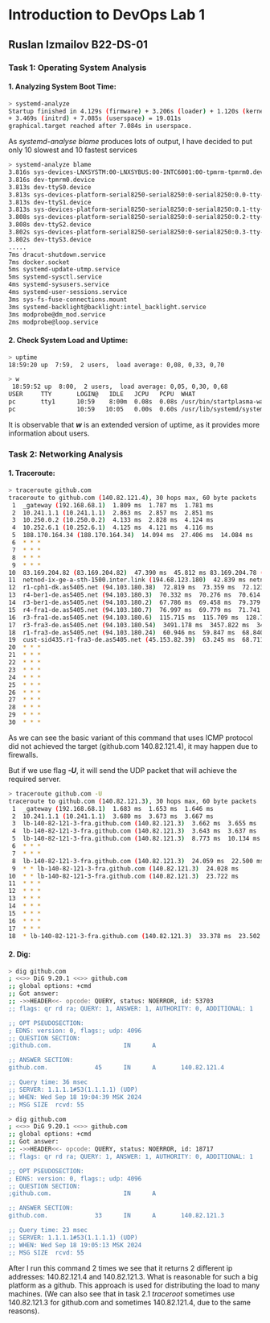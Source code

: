 # Introduction to DevOps Lab 1
## Ruslan Izmailov B22-DS-01 

### Task 1: Operating System Analysis

#### 1. Analyzing System Boot Time:
```sh 
> systemd-analyze  
Startup finished in 4.129s (firmware) + 3.206s (loader) + 1.120s (kernel) 
+ 3.469s (initrd) + 7.085s (userspace) = 19.011s 
graphical.target reached after 7.084s in userspace.
```

As _systemd-analyse blame_   produces lots of output, I have decided to put only 10 slowest and 10 fastest services
```sh
> systemd-analyze blame 
3.816s sys-devices-LNXSYSTM:00-LNXSYBUS:00-INTC6001:00-tpmrm-tpmrm0.device
3.816s dev-tpmrm0.device
3.813s dev-ttyS0.device
3.813s sys-devices-platform-serial8250-serial8250:0-serial8250:0.0-tty-ttyS0.device
3.813s dev-ttyS1.device
3.813s sys-devices-platform-serial8250-serial8250:0-serial8250:0.1-tty-ttyS1.device
3.808s sys-devices-platform-serial8250-serial8250:0-serial8250:0.2-tty-ttyS2.device
3.808s dev-ttyS2.device
3.802s sys-devices-platform-serial8250-serial8250:0-serial8250:0.3-tty-ttyS3.device
3.802s dev-ttyS3.device
.....
7ms dracut-shutdown.service
7ms docker.socket
5ms systemd-update-utmp.service
5ms systemd-sysctl.service
4ms systemd-sysusers.service
4ms systemd-user-sessions.service
3ms sys-fs-fuse-connections.mount
3ms systemd-backlight@backlight:intel_backlight.service
3ms modprobe@dm_mod.service
2ms modprobe@loop.service
```

#### 2. Check System Load and Uptime:   
```sh 
> uptime 
18:59:20 up  7:59,  2 users,  load average: 0,08, 0,33, 0,70
```

```sh
> w
 18:59:52 up  8:00,  2 users,  load average: 0,05, 0,30, 0,68
USER     TTY       LOGIN@   IDLE   JCPU   PCPU  WHAT
pc       tty1      10:59    8:00m  0.08s  0.08s /usr/bin/startplasma-wayland
pc                 10:59   10:05   0.00s  0.60s /usr/lib/systemd/systemd --users
```

It is observable that ___w___ is an extended version of uptime, as it provides more information about users. 

### Task 2: Networking Analysis

#### 1. Traceroute:

```sh
> traceroute github.com
traceroute to github.com (140.82.121.4), 30 hops max, 60 byte packets
 1  _gateway (192.168.68.1)  1.809 ms  1.787 ms  1.781 ms
 2  10.241.1.1 (10.241.1.1)  2.863 ms  2.857 ms  2.851 ms
 3  10.250.0.2 (10.250.0.2)  4.133 ms  2.828 ms  4.124 ms
 4  10.252.6.1 (10.252.6.1)  4.125 ms  4.121 ms  4.116 ms
 5  188.170.164.34 (188.170.164.34)  14.094 ms  27.406 ms  14.084 ms
 6  * * *
 7  * * *
 8  * * *
 9  * * *
10  83.169.204.82 (83.169.204.82)  47.390 ms  45.812 ms 83.169.204.78 (83.169.204.78)  42.848 ms
11  netnod-ix-ge-a-sth-1500.inter.link (194.68.123.180)  42.839 ms netnod-ix-ge-b-sth-1500.inter.link (194.68.128.180)  47.084 ms netnod-ix-ge-a-sth-1500.inter.link (194.68.123.180)  47.055 ms
12  r1-cph1-dk.as5405.net (94.103.180.38)  72.819 ms  73.359 ms  72.123 ms
13  r4-ber1-de.as5405.net (94.103.180.3)  70.332 ms  70.276 ms  70.614 ms
14  r3-ber1-de.as5405.net (94.103.180.2)  67.786 ms  69.458 ms  79.379 ms
15  r4-fra1-de.as5405.net (94.103.180.7)  76.997 ms  69.779 ms  71.741 ms
16  r3-fra1-de.as5405.net (94.103.180.6)  115.715 ms  115.709 ms  128.711 ms
17  r3-fra3-de.as5405.net (94.103.180.54)  3491.178 ms  3457.822 ms  3457.803 ms
18  r1-fra3-de.as5405.net (94.103.180.24)  60.946 ms  59.847 ms  68.840 ms
19  cust-sid435.r1-fra3-de.as5405.net (45.153.82.39)  63.245 ms  68.711 ms  66.628 ms
20  * * *
21  * * *
22  * * *
23  * * *
24  * * *
25  * * *
26  * * *
27  * * *
28  * * *               
29  * * *
30  * * *    
```

As we can see the basic variant of this command that uses ICMP protocol did not achieved the target (github.com 140.82.121.4), it may happen due to firewalls. 

But if we use flag ___-U___, it will send the UDP packet that will achieve the required server. 

```sh 
> traceroute github.com -U  
traceroute to github.com (140.82.121.3), 30 hops max, 60 byte packets
 1  _gateway (192.168.68.1)  1.683 ms  1.653 ms  1.646 ms
 2  10.241.1.1 (10.241.1.1)  3.680 ms  3.673 ms  3.667 ms
 3  lb-140-82-121-3-fra.github.com (140.82.121.3)  3.662 ms  3.655 ms  3.648 ms
 4  lb-140-82-121-3-fra.github.com (140.82.121.3)  3.643 ms  3.637 ms  6.584 ms
 5  lb-140-82-121-3-fra.github.com (140.82.121.3)  8.773 ms  10.134 ms  8.761 ms
 6  * * *
 7  * * *
 8  lb-140-82-121-3-fra.github.com (140.82.121.3)  24.059 ms  22.500 ms  24.046 ms
 9  * * lb-140-82-121-3-fra.github.com (140.82.121.3)  24.028 ms
10  * * lb-140-82-121-3-fra.github.com (140.82.121.3)  23.722 ms
11  * * *
12  * * *
13  * * *
14  * * *
15  * * *
16  * * *
17  * * *
18  * lb-140-82-121-3-fra.github.com (140.82.121.3)  33.378 ms  23.502 ms
```

#### 2. Dig:

```sh 
> dig github.com    
; <<>> DiG 9.20.1 <<>> github.com
;; global options: +cmd
;; Got answer:
;; ->>HEADER<<- opcode: QUERY, status: NOERROR, id: 53703
;; flags: qr rd ra; QUERY: 1, ANSWER: 1, AUTHORITY: 0, ADDITIONAL: 1

;; OPT PSEUDOSECTION:
; EDNS: version: 0, flags:; udp: 4096
;; QUESTION SECTION:
;github.com.                    IN      A

;; ANSWER SECTION:
github.com.             45      IN      A       140.82.121.4

;; Query time: 36 msec
;; SERVER: 1.1.1.1#53(1.1.1.1) (UDP)
;; WHEN: Wed Sep 18 19:04:39 MSK 2024
;; MSG SIZE  rcvd: 55
```

```sh
> dig github.com    
; <<>> DiG 9.20.1 <<>> github.com
;; global options: +cmd
;; Got answer:
;; ->>HEADER<<- opcode: QUERY, status: NOERROR, id: 18717
;; flags: qr rd ra; QUERY: 1, ANSWER: 1, AUTHORITY: 0, ADDITIONAL: 1

;; OPT PSEUDOSECTION:
; EDNS: version: 0, flags:; udp: 4096
;; QUESTION SECTION:
;github.com.                    IN      A

;; ANSWER SECTION:
github.com.             33      IN      A       140.82.121.3

;; Query time: 23 msec
;; SERVER: 1.1.1.1#53(1.1.1.1) (UDP)
;; WHEN: Wed Sep 18 19:05:13 MSK 2024
;; MSG SIZE  rcvd: 55
```

After I run this command 2 times we see that it returns 2 different ip addresses: 140.82.121.4 and 140.82.121.3. What is reasonable for such a big platform as a github. This approach is used for distributing the load to many machines. (We can also see that in task 2.1 _traceroot_ sometimes use 140.82.121.3 for github.com and sometimes 140.82.121.4, due to the same reasons).
